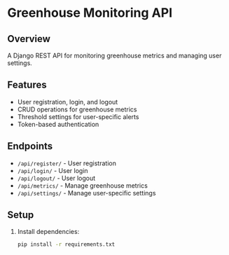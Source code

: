 # Greenhouse Monitoring API

## Overview
A Django REST API for monitoring greenhouse metrics and managing user settings.

## Features
- User registration, login, and logout
- CRUD operations for greenhouse metrics
- Threshold settings for user-specific alerts
- Token-based authentication

## Endpoints
- `/api/register/` - User registration
- `/api/login/` - User login
- `/api/logout/` - User logout
- `/api/metrics/` - Manage greenhouse metrics
- `/api/settings/` - Manage user-specific settings

## Setup
1. Install dependencies:
   ```bash
   pip install -r requirements.txt
